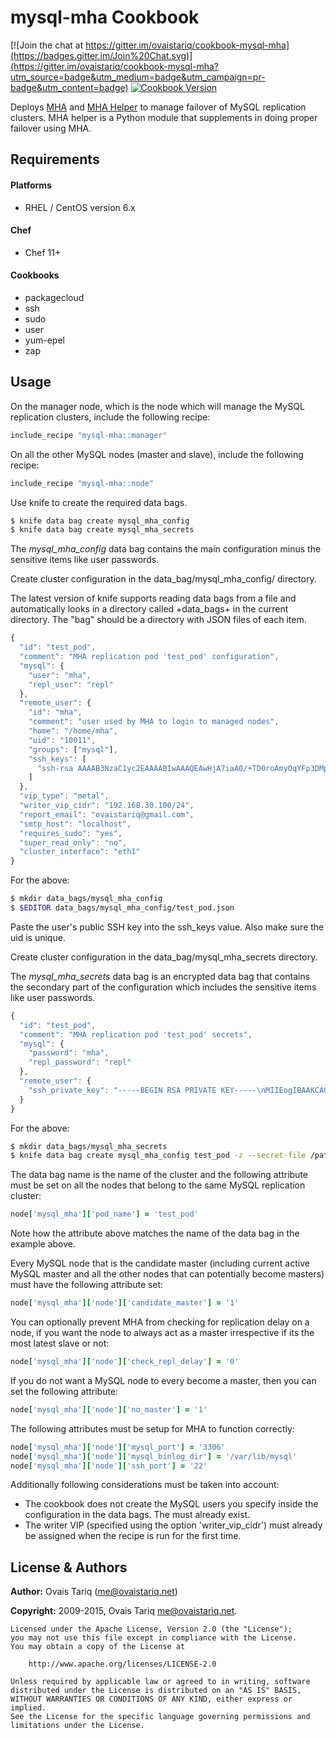 mysql-mha Cookbook
==================

[![Join the chat at https://gitter.im/ovaistariq/cookbook-mysql-mha](https://badges.gitter.im/Join%20Chat.svg)](https://gitter.im/ovaistariq/cookbook-mysql-mha?utm_source=badge&utm_medium=badge&utm_campaign=pr-badge&utm_content=badge)
[![Cookbook Version](https://img.shields.io/cookbook/v/mysql-mha.svg)](https://supermarket.chef.io/cookbooks/mysql-mha)

Deploys [MHA](https://code.google.com/p/mysql-master-ha/) and [MHA Helper](https://github.com/ovaistariq/mha-helper) to manage failover of MySQL replication clusters. MHA helper is a Python module that supplements in doing proper failover using MHA.


Requirements
------------
#### Platforms
- RHEL / CentOS version 6.x

#### Chef
- Chef 11+

#### Cookbooks
- packagecloud
- ssh
- sudo
- user
- yum-epel
- zap


Usage
-----
On the manager node, which is the node which will manage the MySQL replication clusters, include the following recipe:

```ruby
include_recipe "mysql-mha::manager"
```

On all the other MySQL nodes (master and slave), include the following recipe:

```ruby
include_recipe "mysql-mha::node"
```

Use knife to create the required data bags.

```bash
$ knife data bag create mysql_mha_config
$ knife data bag create mysql_mha_secrets
```

The *mysql_mha_config* data bag contains the main configuration minus the sensitive items like user passwords.

Create cluster configuration in the data_bag/mysql_mha_config/ directory.

The latest version of knife supports reading data bags from a file and automatically looks in a directory called +data_bags+ in the current directory. The "bag" should be a directory with JSON files of each item.


```javascript
{
  "id": "test_pod",
  "comment": "MHA replication pod 'test_pod' configuration",
  "mysql": {
    "user": "mha",
    "repl_user": "repl"
  },
  "remote_user": {
    "id": "mha",
    "comment": "user used by MHA to login to managed nodes",
    "home": "/home/mha",
    "uid": "10011",
    "groups": ["mysql"],
    "ssh_keys": [
      "ssh-rsa AAAAB3NzaC1yc2EAAAABIwAAAQEAwHjA7iaA0/+TD0roAmyOqYFp3DMpuJ/Xee260gio5igLeV6DHyPBskHhcCOWFcZ+uCAOGIm+Yye9nxuspWFEWCa4L1SxniBEpRGtGyorbgz7Zmh/6VlcZOUBTe1GtaprokGAtzP2gaQbRpJ1c0oX3JZ4lVH6Oro3keCGyncZMFJ2nTu0hOgbJPA3XZkRwO0DhB/8IbPu6NwXVcDjaMfTmpj4kp722RFuEUgGrDBwx/vasakpcBMHF+a6QL0gAODHMttQB1kk1hCV4fQtiTSrbG97jldlcC7VvSqK79twpQNe9y06jnMah8xdvZ69mw/4k3Av+Vv3I4KHxvN9wE59Tw== root@manager-centos-66"
    ]
  },
  "vip_type": "metal",
  "writer_vip_cidr": "192.168.30.100/24",
  "report_email": "ovaistariq@gmail.com",
  "smtp_host": "localhost",
  "requires_sudo": "yes",
  "super_read_only": "no",
  "cluster_interface": "eth1"
}
```

For the above:

```bash
$ mkdir data_bags/mysql_mha_config
$ $EDITOR data_bags/mysql_mha_config/test_pod.json
```

Paste the user's public SSH key into the ssh_keys value. Also make sure the uid is unique.

Create cluster configuration in the data_bag/mysql_mha_secrets directory.

The *mysql_mha_secrets* data bag is an encrypted data bag that contains the secondary part of the configuration which includes the sensitive items like user passwords.

```javascript
{
  "id": "test_pod",
  "comment": "MHA replication pod 'test_pod' secrets",
  "mysql": {
    "password": "mha",
    "repl_password": "repl"
  },
  "remote_user": {
    "ssh_private_key": "-----BEGIN RSA PRIVATE KEY-----\nMIIEogIBAAKCAQEAwHjA7iaA0/+TD0roAmyOqYFp3DMpuJ/Xee260gio5igLeV6D\nHyPBskHhcCOWFcZ+uCAOGIm+Yye9nxuspWFEWCa4L1SxniBEpRGtGyorbgz7Zmh/\n6VlcZOUBTe1GtaprokGAtzP2gaQbRpJ1c0oX3JZ4lVH6Oro3keCGyncZMFJ2nTu0\nhOgbJPA3XZkRwO0DhB/8IbPu6NwXVcDjaMfTmpj4kp722RFuEUgGrDBwx/vasakp\ncBMHF+a6QL0gAODHMttQB1kk1hCV4fQtiTSrbG97jldlcC7VvSqK79twpQNe9y06\njnMah8xdvZ69mw/4k3Av+Vv3I4KHxvN9wE59TwIBIwKCAQEAlHpo8jr1qtsZrLYg\nsWmv4djcoo3eWzl6Vr60sKeYPIVKrhW1m63ekNO8ibUNYUFacMhFY2Lx9LhB0oMQ\nJ86xEM1pg5kbThjkf1bHXhk3cidFmCS6ci7+IfJ9WV9FLQ5wSfgENY58VWFW3qt/\nLQ1Fm4oFP/1pQz8yLrSFPRoMHfUgTAOxnM+mjfp1BcptF56R1x3UhnP16rU8Gc/I\n3GWHf9PKRZODDlPL7kxnOo0Uy2az2/mIV1AZAi6mUwDnQlR91un+EWHb9AxyJGZd\nSDCn3Cyf+Z7OG8d4+yfBW6evg/Mgdt3ilQBGzqiX5NCaf5+f/UNKpusD7fkVG0CM\n13hPswKBgQD3NgdgBX18pBN4bwO4RtcQqWfEqdYoaNa4yuU7XN4rSzitQoU3SRQ1\nunYNhm6OEN4b6jC00Yj91AW7pvpAhJkA2p4RYFAFrGX1nxPI2JYJcPgDZhRi7v+6\ncoArNtAGgUtJkcedDWO+CnqgFG0FZcK8h0WqZbtSoUf3k+C0adiZVQKBgQDHUITg\nCXnjCy/Ia9FQzT7p80WyMd8o53lACpVqyEmZ2RTcz/u23DtC8oHlHDpo8dGAS4DW\n2AXC67d8VBcJCdo/qfF6C8Mn9snmX4sbLR0wrqXrJwza4eopIYnNXq1NuwskM5tR\n3FraxsMLuXikFJrB/MBUNoL0v4Xmnff/zV6sEwKBgHgS7aOq5S3pS0kf+n4Tx4u/\n/zOi8v2vQ7jXk+miIsSSQBmj94/hqrsCy6ArWkUA4Oj8uJJXJUgWhnEWls7hUaFU\nPiWycALBc1oLcAJ309izNqKQqtD3vgoaW4K0OSe7JJFysWmKKSHKk1URPERzQVRB\ntB+Qf46I2dAF/22SfyXnAoGAbDMGTbwAVq5NI6g+bbE/aQ8Ik+8wAEMkkHrGJAZT\n1yyzjc/9rGjs+HUEr5L7IwbuEnIhXq/InQOeHuvR/ZeiXRMcr/fBtpvp8hab+M9Y\n/Sub5g3iaDF/HaR+AcWuiUhH4HPJWFMMv+g9/wzpuChxRLxoaDrZYEq2Zz/PxWDb\nnz0CgYEA6tj/84IihQ7tUrTpZRI2Ml5Ekzng+zXv27IY/1+7ukO6zlbtkZsdJcG/\n720B150vR1JXmYQlWLYNcgMVb/U/gfPeYI5hpxzl8DyGnSsEYJo7jr8wJ9hebqgf\nyNlZaURrwMLOm9DrnGih9qbWgtMMhHP2GHiQRqTpexhs20dm8U8=\n-----END RSA PRIVATE KEY-----"
  }
}
```

For the above:

```bash
$ mkdir data_bags/mysql_mha_secrets
$ knife data bag create mysql_mha_config test_pod -z --secret-file /path/to/encrypted_data_bag_secret
```


The data bag name is the name of the cluster and the following attribute must be set on all the nodes that belong to the same MySQL replication cluster:
```ruby
node['mysql_mha']['pod_name'] = 'test_pod'
```

Note how the attribute above matches the name of the data bag in the example above.


Every MySQL node that is the candidate master (including current active MySQL master and all the other nodes that can potentially become masters) must have the following attribute set:
```ruby
node['mysql_mha']['node']['candidate_master'] = '1'
```


You can optionally prevent MHA from checking for replication delay on a node, if you want the node to always act as a master irrespective if its the most latest slave or not:
```ruby
node['mysql_mha']['node']['check_repl_delay'] = '0'
```


If you do not want a MySQL node to every become a master, then you can set the following attribute:
```ruby
node['mysql_mha']['node']['no_master'] = '1'
```


The following attributes must be setup for MHA to function correctly:
```ruby
node['mysql_mha']['node']['mysql_port'] = '3306'
node['mysql_mha']['node']['mysql_binlog_dir'] = '/var/lib/mysql'
node['mysql_mha']['node']['ssh_port'] = '22'
```


Additionally following considerations must be taken into account:

 * The cookbook does not create the MySQL users you specify inside the
   configuration in the data bags. The must already exist.
 * The writer VIP (specified using the option 'writer_vip_cidr') must already
   be assigned when the recipe is run for the first time.


License & Authors
-----------------

**Author:** Ovais Tariq (<me@ovaistariq.net>)

**Copyright:** 2009-2015, Ovais Tariq <me@ovaistariq.net>.
```
Licensed under the Apache License, Version 2.0 (the "License");
you may not use this file except in compliance with the License.
You may obtain a copy of the License at

    http://www.apache.org/licenses/LICENSE-2.0

Unless required by applicable law or agreed to in writing, software
distributed under the License is distributed on an "AS IS" BASIS,
WITHOUT WARRANTIES OR CONDITIONS OF ANY KIND, either express or implied.
See the License for the specific language governing permissions and
limitations under the License.
```
